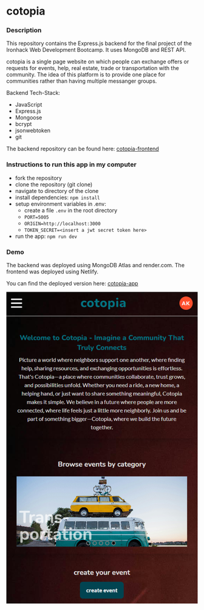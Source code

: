 # cotopia

### Description

This repository contains the Express.js backend for the final project of the Ironhack Web Development Bootcamp. It uses MongoDB and REST API.

cotopia is a single page website on which people can exchange offers or requests for events, help, real estate, trade or transportation with the community. The idea of this platform is to provide one place for communities rather than having multiple messanger groups.

Backend Tech-Stack:

- JavaScript
- Express.js
- Mongoose
- bcrypt
- jsonwebtoken
- git

The backend repository can be found here: [cotopia-frontend](https://github.com/andrekaltenbach/cotopia-frontend)

### Instructions to run this app in my computer

- fork the repository
- clone the repository (git clone)
- navigate to directory of the clone
- install dependencies: `npm install`
- setup environment variables in .env:
  - create a file `.env` in the root directory
  - `PORT=5005`
  - `ORIGIN=http://localhost:3000`
  - `TOKEN_SECRET=<insert a jwt secret token here>`
- run the app: `npm run dev`

### Demo

The backend was deployed using MongoDB Atlas and render.com. The frontend was deployed using Netlify.

You can find the deployed version here: [cotopia-app](https://cotopia-app.netlify.app/)

![alt text](image.png)
